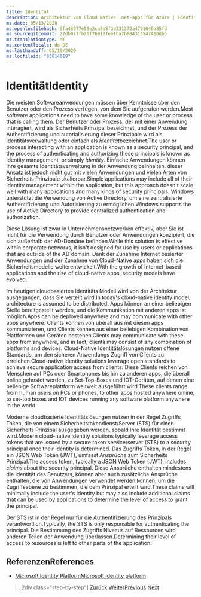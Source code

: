 ```yaml
---
title: Identität
description: Architektur von Cloud Native .net-apps für Azure | Identity
ms.date: 05/13/2020
ms.openlocfilehash: 9fa48977e58e2ca5a5f3e231372a4791640a85fd
ms.sourcegitcommit: 27db07ffb26f76912feefba7b884313547410db5
ms.translationtype: MT
ms.contentlocale: de-DE
ms.lasthandoff: 05/19/2020
ms.locfileid: "83614018"
---
```

# <a name="identity"></a><span data-ttu-id="9d7b4-103">Identität</span><span class="sxs-lookup"><span data-stu-id="9d7b4-103">Identity</span></span>

<span data-ttu-id="9d7b4-104">Die meisten Softwareanwendungen müssen über Kenntnisse über den Benutzer oder den Prozess verfügen, von dem Sie aufgerufen werden.</span><span class="sxs-lookup"><span data-stu-id="9d7b4-104">Most software applications need to have some knowledge of the user or process that is calling them.</span></span> <span data-ttu-id="9d7b4-105">Der Benutzer oder Prozess, der mit einer Anwendung interagiert, wird als Sicherheits Prinzipal bezeichnet, und der Prozess der Authentifizierung und autorialisierung dieser Prinzipale wird als Identitätsverwaltung oder einfach als *Identität*bezeichnet.</span><span class="sxs-lookup"><span data-stu-id="9d7b4-105">The user or process interacting with an application is known as a security principal, and the process of authenticating and authorizing these principals is known as identity management, or simply *identity*.</span></span> <span data-ttu-id="9d7b4-106">Einfache Anwendungen können Ihre gesamte Identitätsverwaltung in der Anwendung beinhalten. dieser Ansatz ist jedoch nicht gut mit vielen Anwendungen und vielen Arten von Sicherheits Prinzipale skalierbar.</span><span class="sxs-lookup"><span data-stu-id="9d7b4-106">Simple applications may include all of their identity management within the application, but this approach doesn't scale well with many applications and many kinds of security principals.</span></span> <span data-ttu-id="9d7b4-107">Windows unterstützt die Verwendung von Active Directory, um eine zentralisierte Authentifizierung und Autorisierung zu ermöglichen.</span><span class="sxs-lookup"><span data-stu-id="9d7b4-107">Windows supports the use of Active Directory to provide centralized authentication and authorization.</span></span>

<!-- (insert figure showing Windows AD auth model) -->

<span data-ttu-id="9d7b4-108">Diese Lösung ist zwar in Unternehmensnetzwerken effektiv, aber Sie ist nicht für die Verwendung durch Benutzer oder Anwendungen konzipiert, die sich außerhalb der AD-Domäne befinden.</span><span class="sxs-lookup"><span data-stu-id="9d7b4-108">While this solution is effective within corporate networks, it isn't designed for use by users or applications that are outside of the AD domain.</span></span> <span data-ttu-id="9d7b4-109">Dank der Zunahme Internet basierter Anwendungen und der Zunahme von Cloud-Native apps haben sich die Sicherheitsmodelle weiterentwickelt.</span><span class="sxs-lookup"><span data-stu-id="9d7b4-109">With the growth of Internet-based applications and the rise of cloud-native apps, security models have evolved.</span></span>

<span data-ttu-id="9d7b4-110">Im heutigen cloudbasierten Identitäts Modell wird von der Architektur ausgegangen, dass Sie verteilt wird.</span><span class="sxs-lookup"><span data-stu-id="9d7b4-110">In today's cloud-native identity model, architecture is assumed to be distributed.</span></span> <span data-ttu-id="9d7b4-111">Apps können an einer beliebigen Stelle bereitgestellt werden, und die Kommunikation mit anderen apps ist möglich.</span><span class="sxs-lookup"><span data-stu-id="9d7b4-111">Apps can be deployed anywhere and may communicate with other apps anywhere.</span></span> <span data-ttu-id="9d7b4-112">Clients können von überall aus mit diesen apps kommunizieren, und Clients können aus einer beliebigen Kombination von Plattformen und Geräten bestehen.</span><span class="sxs-lookup"><span data-stu-id="9d7b4-112">Clients may communicate with these apps from anywhere, and in fact, clients may consist of any combination of platforms and devices.</span></span> <span data-ttu-id="9d7b4-113">Cloud-Native Identitätslösungen nutzen offene Standards, um den sicheren Anwendungs Zugriff von Clients zu erreichen.</span><span class="sxs-lookup"><span data-stu-id="9d7b4-113">Cloud-native identity solutions leverage open standards to achieve secure application access from clients.</span></span> <span data-ttu-id="9d7b4-114">Diese Clients reichen von Menschen auf PCs oder Smartphones bis hin zu anderen apps, die überall online gehostet werden, zu Set-Top-Boxes und IOT-Geräten, auf denen eine beliebige Softwareplattform weltweit ausgeführt wird.</span><span class="sxs-lookup"><span data-stu-id="9d7b4-114">These clients range from human users on PCs or phones, to other apps hosted anywhere online, to set-top boxes and IOT devices running any software platform anywhere in the world.</span></span>

<span data-ttu-id="9d7b4-115">Moderne cloudbasierte Identitätslösungen nutzen in der Regel Zugriffs Token, die von einem Sicherheitstokendienst/Server (STS) für einen Sicherheits Prinzipal ausgegeben werden, sobald Ihre Identität bestimmt wird.</span><span class="sxs-lookup"><span data-stu-id="9d7b4-115">Modern cloud-native identity solutions typically leverage access tokens that are issued by a secure token service/server (STS) to a security principal once their identity is determined.</span></span> <span data-ttu-id="9d7b4-116">Das Zugriffs Token, in der Regel ein JSON Web Token (JWT), umfasst *Ansprüche* zum Sicherheits Prinzipal.</span><span class="sxs-lookup"><span data-stu-id="9d7b4-116">The access token, typically a JSON Web Token (JWT), includes *claims* about the security principal.</span></span> <span data-ttu-id="9d7b4-117">Diese Ansprüche enthalten mindestens die Identität des Benutzers, können aber auch zusätzliche Ansprüche enthalten, die von Anwendungen verwendet werden können, um die Zugriffsebene zu bestimmen, die dem Prinzipal erteilt wird.</span><span class="sxs-lookup"><span data-stu-id="9d7b4-117">These claims will minimally include the user's identity but may also include additional claims that can be used by applications to determine the level of access to grant the principal.</span></span>

<!-- (insert figure showing basic handshake involving a principal, an STS, and an app) -->

<span data-ttu-id="9d7b4-118">Der STS ist in der Regel nur für die Authentifizierung des Prinzipals verantwortlich.</span><span class="sxs-lookup"><span data-stu-id="9d7b4-118">Typically, the STS is only responsible for authenticating the principal.</span></span> <span data-ttu-id="9d7b4-119">Die Bestimmung des Zugriffs Niveaus auf Ressourcen wird anderen Teilen der Anwendung überlassen.</span><span class="sxs-lookup"><span data-stu-id="9d7b4-119">Determining their level of access to resources is left to other parts of the application.</span></span>

## <a name="references"></a><span data-ttu-id="9d7b4-120">Referenzen</span><span class="sxs-lookup"><span data-stu-id="9d7b4-120">References</span></span>

- [<span data-ttu-id="9d7b4-121">Microsoft Identity Platform</span><span class="sxs-lookup"><span data-stu-id="9d7b4-121">Microsoft identity platform</span></span>](https://docs.microsoft.com/azure/active-directory/develop/)

>[!div class="step-by-step"]
><span data-ttu-id="9d7b4-122">[Zurück](azure-monitor.md)
>[Weiter](authentication-authorization.md)</span><span class="sxs-lookup"><span data-stu-id="9d7b4-122">[Previous](azure-monitor.md)
[Next](authentication-authorization.md)</span></span>
